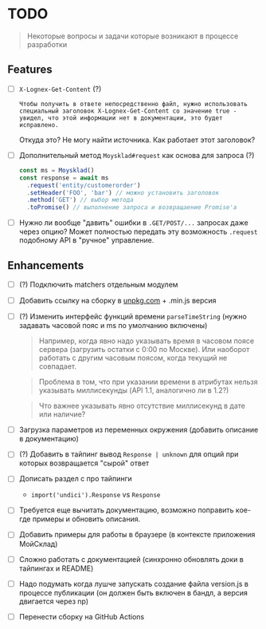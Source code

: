 # TODO

> Некоторые вопросы и задачи которые возникают в процессе разработки

## Features

- [ ] `X-Lognex-Get-Content` (?)

  ```
  Чтобы получить в ответе непосредственно файл, нужно использовать специальный заголовок X-Lognex-Get-Content со значение true - увидел, что этой информации нет в документации, это будет исправлено.
  ```

  Откуда это? Не могу найти источника. Как работает этот заголовок?

- [ ] Дополнительный метод `Moysklad#request` как основа для запроса (?)

  ```js
  const ms = Moysklad()
  const response = await ms
    .request('entity/customerorder')
    .setHeader('FOO', 'bar') // можно установить заголовок
    .method('GET') // выбор метода
    .toPromise() // выполнение запроса и возвращаение Promise'а
  ```

- [ ] Нужно ли вообще "давить" ошибки в `.GET/POST/...` запросах даже через опцию? Может полностью передать эту возможность `.request` подобному API в "ручное" управление.

## Enhancements

- [ ] (?) Подключить matchers отдельным модулем

- [ ] Добавить ссылку на сборку в [unpkg.com](https://unpkg.com/browse/moysklad@0.6.0/dist/moysklad.js) + .min.js версия

- [ ] (?) Изменить интерфейс функций времени `parseTimeString` (нужно задавать часовой пояс и ms по умолчанию включены)

  > Например, когда явно надо указывать время в часовом поясе сервера (загрузить остатки с 0:00 по Москве). Или наоборот работать с другим часовым поясом, когда текущий не совпадает.

  > Проблема в том, что при указании времени в атрибутах нельзя указывать миллисекунды (API 1.1, аналогично ли в 1.2?)

  > Что важнее указывать явно отсутствие миллисекунд в дате или наличие?

- [ ] Загрузка параметров из переменных окружения (добавить описание в документацию)

- [ ] (?) Добавить в тайпинг вывод `Response | unknown` для опций при которых возвращается "сырой" ответ

- [ ] Дописать раздел с про тайпинги

  - `import('undici').Response` vs `Response`

- [ ] Требуется еще вычитать документацию, возможно поправить кое-где примеры и обновить описания.

- [ ] Добавить примеры для работы в браузере (в контексте приложения МойСклад)

- [ ] Сложно работать с документацией (синхронно обновлять доки в тайпингах и README)

- [ ] Надо подумать когда лушче запускать создание файла version.js в процессе публикации (он должен быть включен в бандл, а версия двигается через np)

- [ ] Перенести сборку на GitHub Actions
